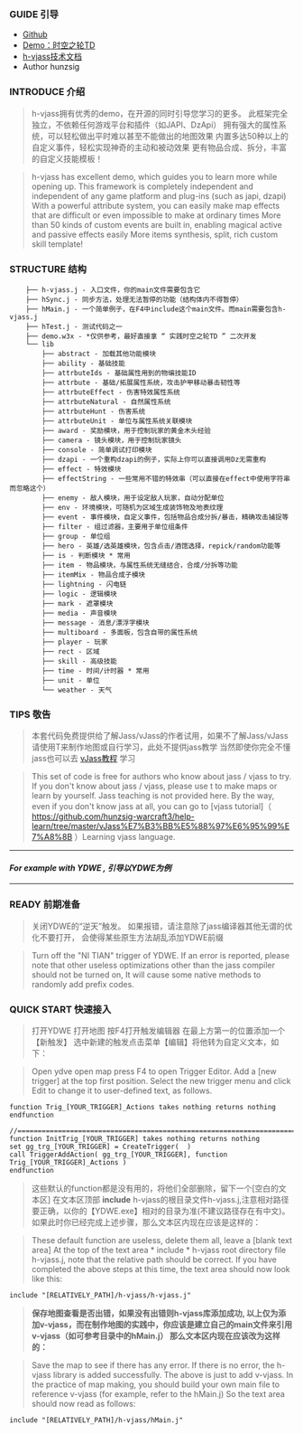 ### GUIDE 引导
 * [Github](https://github.com/hunzsig-warcraft3/h-vjass)
 * [Demo：时空之轮TD](https://github.com/hunzsig-warcraft3/w3x-hyper-space-td)
 * [h-vjass技术文档](http://hvjass.book.hunzsig.org)
 * Author hunzsig

### INTRODUCE 介绍

> h-vjass拥有优秀的demo，在开源的同时引导您学习的更多。
此框架完全独立，不依赖任何游戏平台和插件（如JAPI、DzApi）
拥有强大的属性系统，可以轻松做出平时难以甚至不能做出的地图效果
内置多达50种以上的自定义事件，轻松实现神奇的主动和被动效果
更有物品合成、拆分，丰富的自定义技能模板！

> h-vjass has excellent demo, which guides you to learn more while opening up.
This framework is completely independent and independent of any game platform and plug-ins (such as japi, dzapi)
With a powerful attribute system, you can easily make map effects that are difficult or even impossible to make at ordinary times
More than 50 kinds of custom events are built in, enabling magical active and passive effects easily
More items synthesis, split, rich custom skill template!


### STRUCTURE 结构
```
    ├── h-vjass.j - 入口文件，你的main文件需要包含它
    ├── hSync.j - 同步方法，处理无法暂停的功能（结构体内不得暂停）
    ├── hMain.j - 一个简单例子，在F4中include这个main文件。而main需要包含h-vjass.j
    ├── hTest.j - 测试代码之一
    ├── demo.w3x - *仅供参考，最好直接拿 “ 实践时空之轮TD ” 二次开发
    └── lib
        ├── abstract - 加载其他功能模块
        ├── ability - 基础技能
        ├── attrbuteIds - 基础属性用到的物编技能ID
        ├── attrbute - 基础/拓展属性系统，攻击护甲移动暴击韧性等
        ├── attrbuteEffect - 伤害特效属性系统
        ├── attrbuteNatural - 自然属性系统
        ├── attrbuteHunt - 伤害系统
        ├── attrbuteUnit - 单位与属性系统关联模块
        ├── award - 奖励模块，用于控制玩家的黄金木头经验
        ├── camera - 镜头模块，用于控制玩家镜头
        ├── console - 简单调试打印模块
        ├── dzapi - 一个重构dzapi的例子，实际上你可以直接调用Dz无需重构
        ├── effect - 特效模块
        ├── effectString - 一些常用不错的特效串（可以直接在effect中使用字符串而忽略这个）
        ├── enemy - 敌人模块，用于设定敌人玩家，自动分配单位
        ├── env - 环境模块，可随机为区域生成装饰物及地表纹理
        ├── event - 事件模块，自定义事件，包括物品合成分拆/暴击，精确攻击捕捉等
        ├── filter - 组过滤器，主要用于单位组条件
        ├── group - 单位组
        ├── hero - 英雄/选英雄模块，包含点击/酒馆选择，repick/random功能等
        ├── is - 判断模块 * 常用
        ├── item - 物品模块，与属性系统无缝结合，合成/分拆等功能
        ├── itemMix - 物品合成子模块
        ├── lightning - 闪电链
        ├── logic - 逻辑模块
        ├── mark - 遮罩模块
        ├── media - 声音模块
        ├── message - 消息/漂浮字模块
        ├── multiboard - 多面板，包含自带的属性系统
        ├── player - 玩家
        ├── rect - 区域
        ├── skill - 高级技能
        ├── time - 时间/计时器 * 常用
        ├── unit - 单位
        └── weather - 天气
```

### TIPS 敬告

> 本套代码免费提供给了解Jass/vJass的作者试用，如果不了解Jass/vJass请使用T来制作地图或自行学习，此处不提供jass教学
当然即使你完全不懂jass也可以去 [vJass教程](https://github.com/hunzsig-warcraft3/help-learn/tree/master/vJass%E7%B3%BB%E5%88%97%E6%95%99%E7%A8%8B) 学习

> This set of code is free for authors who know about jass / vjass to try. If you don't know about jass / vjass, please use t to make maps or learn by yourself. Jass teaching is not provided here.
By the way, even if you don't know jass at all, you can go to [vjass tutorial]（ https://github.com/hunzsig-warcraft3/help-learn/tree/master/vJass%E7%B3%BB%E5%88%97%E6%95%99%E7%A8%8B ）Learning vjass language.
  
---

#### *For example with YDWE , 引导以YDWE为例*

---

### READY 前期准备

> 关闭YDWE的“逆天”触发。
如果报错，请注意除了jass编译器其他无谓的优化不要打开，
会使得某些原生方法胡乱添加YDWE前缀

> Turn off the "NI TIAN" trigger of YDWE.
If an error is reported, please note that other useless optimizations other than the jass compiler should not be turned on,
It will cause some native methods to randomly add prefix codes.

### QUICK START 快速接入

> 打开YDWE 打开地图 按F4打开触发编辑器
在最上方第一的位置添加一个【新触发】
选中新建的触发点击菜单【编辑】将他转为自定义文本，如下：

> Open ydve open map press F4 to open Trigger Editor.
Add a [new trigger] at the top first position.
Select the new trigger menu and click Edit to change it to user-defined text, as follows.

```
function Trig_[YOUR_TRIGGER]_Actions takes nothing returns nothing
endfunction

//===========================================================================
function InitTrig_[YOUR_TRIGGER] takes nothing returns nothing
set gg_trg_[YOUR_TRIGGER] = CreateTrigger(  )
call TriggerAddAction( gg_trg_[YOUR_TRIGGER], function Trig_[YOUR_TRIGGER]_Actions )
endfunction
```

> 这些默认的function都是没有用的，将他们全部删除，留下一个[空白的文本区]
在文本区顶部 **include** h-vjass的根目录文件h-vjass.j,注意相对路径要正确，以你的【YDWE.exe】相对的目录为准(不建议路径存在有中文)。
如果此时你已经完成上述步骤，那么文本区内现在应该是这样的：

>These default function are useless, delete them all, leave a [blank text area]
At the top of the text area * include * h-vjass root directory file h-vjass.j, note that the relative path should be correct.
If you have completed the above steps at this time, the text area should now look like this:

```
include "[RELATIVELY_PATH]/h-vjass/h-vjass.j"
```

> **保存地图查看是否出错，如果没有出错则h-vjass库添加成功,
以上仅为添加v-vjass，而在制作地图的实践中，你应该是建立自己的main文件来引用v-vjass（如可参考目录中的hMain.j）
那么文本区内现在应该改为这样的：**

> Save the map to see if there has any error. If there is no error, the h-vjass library is added successfully.
The above is just to add v-vjass. In the practice of map making, you should build your own main file to reference v-vjass (for example, refer to the hMain.j)
So the text area should now read as follows:

```
include "[RELATIVELY_PATH]/h-vjass/hMain.j"
```

